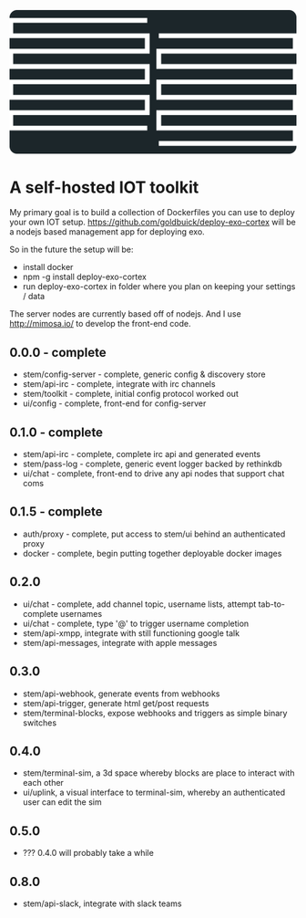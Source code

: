 ![exo-cortex](https://raw.githubusercontent.com/goldbuick/exo-cortex/master/logo.png)

A self-hosted IOT toolkit
=========================

My primary goal is to build a collection of Dockerfiles you can use to deploy your own IOT setup.
https://github.com/goldbuick/deploy-exo-cortex will be a nodejs based management app for deploying exo.

So in the future the setup will be:
* install docker
* npm -g install deploy-exo-cortex
* run deploy-exo-cortex in folder where you plan on keeping your settings / data

The server nodes are currently based off of nodejs. And I use http://mimosa.io/ to develop the front-end code.

## 0.0.0 - complete
* stem/config-server - complete, generic config & discovery store
* stem/api-irc - complete, integrate with irc channels
* stem/toolkit - complete, initial config protocol worked out
* ui/config - complete, front-end for config-server

## 0.1.0 - complete
* stem/api-irc - complete, complete irc api and generated events
* stem/pass-log - complete, generic event logger backed by rethinkdb
* ui/chat - complete, front-end to drive any api nodes that support chat coms

## 0.1.5 - complete
* auth/proxy - complete, put access to stem/ui behind an authenticated proxy
* docker - complete, begin putting together deployable docker images

## 0.2.0
* ui/chat - complete, add channel topic, username lists, attempt tab-to-complete usernames
* ui/chat - complete, type '@' to trigger username completion
* stem/api-xmpp, integrate with still functioning google talk
* stem/api-messages, integrate with apple messages

## 0.3.0
* stem/api-webhook, generate events from webhooks
* stem/api-trigger, generate html get/post requests
* stem/terminal-blocks, expose webhooks and triggers as simple binary switches

## 0.4.0
* stem/terminal-sim, a 3d space whereby blocks are place to interact with each other
* ui/uplink, a visual interface to terminal-sim, whereby an authenticated user can edit the sim

## 0.5.0
* ??? 0.4.0 will probably take a while

## 0.8.0
* stem/api-slack, integrate with slack teams
